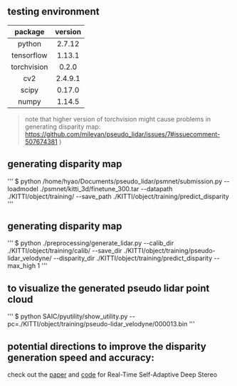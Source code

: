 ## testing environment

| package | version |
|  :---:       |     :---:      |
| python   |2.7.12   |
| tensorflow    | 1.13.1   |
| torchvision   | 0.2.0  |
| cv2  | 2.4.9.1   |
| scipy      | 0.17.0      |
| numpy      | 1.14.5     |

> note that higher version of torchvision might cause problems in generating disparity map: https://github.com/mileyan/pseudo_lidar/issues/7#issuecomment-507674381 )


## generating disparity map
'''
$ python /home/hyao/Documents/pseudo_lidar/psmnet/submission.py  --loadmodel ./psmnet/kitti_3d/finetune_300.tar    --datapath ./KITTI/object/training/    --save_path ./KITTI/object/training/predict_disparity
'''

## generating disparity map
'''
$ python ./preprocessing/generate_lidar.py   --calib_dir ./KITTI/object/training/calib/  --save_dir ./KITTI/object/training/pseudo-lidar_velodyne/  --disparity_dir ./KITTI/object/training/predict_disparity --max_high 1
'''

## to visualize the generated pseudo lidar point cloud
'''
$ python SAIC/pyutility/show_utility.py  --pc=./KITTI/object/training/pseudo-lidar_velodyne/000013.bin
'''

## potential directions to improve the disparity generation speed and accuracy:
check out the [paper](https://arxiv.org/abs/1810.05424) and [code](https://github.com/CVLAB-Unibo/Real-time-self-adaptive-deep-stereo) for Real-Time Self-Adaptive Deep Stereo